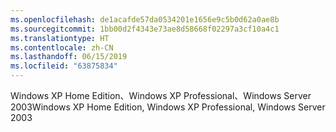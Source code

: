 ```yaml
---
ms.openlocfilehash: de1acafde57da0534201e1656e9c5b0d62a0ae8b
ms.sourcegitcommit: 1bb00d2f4343e73ae8d58668f02297a3cf10a4c1
ms.translationtype: HT
ms.contentlocale: zh-CN
ms.lasthandoff: 06/15/2019
ms.locfileid: "63875834"
---
```

<span data-ttu-id="c19c5-101">Windows XP Home Edition、Windows XP Professional、Windows Server 2003</span><span class="sxs-lookup"><span data-stu-id="c19c5-101">Windows XP Home Edition, Windows XP Professional, Windows Server 2003</span></span>